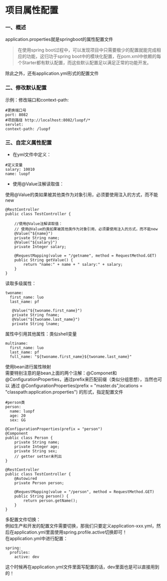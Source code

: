 # 项目属性配置
### 一、概述
application.properties就是springboot的属性配置文件<br/>
> 在使用spring boot过程中，可以发现项目中只需要极少的配置就能完成相应的功能，这归功于spring boot中的模块化配置，在pom.xml中依赖的每个Starter都有默认配置，而这些默认配置足以满足正常的功能开发。<br/>

除此之外，还有application.yml形式的配置文件
### 二、修改默认配置
示例：修改端口和context-path:
```
#更换端口号
port: 8082
#项目路径 http://localhost:8082/luopf/*
servlet:
context-path: /luopf
```
###  三、自定义属性配置
* 在yml文件中定义：
```
#定义变量
salary: 10010
name: luopf
```
* 使用@Value注解读取值：<br/>

使用@Value的类如果被其他类作为对象引用，必须要使用注入的方式，而不能new
```
@RestController
public class TestController {

	//使用@Value注解读取值：
	// 使用@Value的类如果被其他类作为对象引用，必须要使用注入的方式，而不能new
	@Value("${name}")
	private String name;
	@Value("${salary}")
	private Integer salary;

	@RequestMapping(value = "/getname", method = RequestMethod.GET)
	public String getValue() {
		return "name:" + name + " salary:" + salary;
	}
}
```
读取多级属性：
 ```
 twoname:
   first_name: luo
   last_name: pf
 ```
 ```
    @Value("${twoname.first_name}")
    private String fname;
    @Value("${twoname.last_name}")
    private String lname;
 ```
 属性中引用其他属性：类似shell变量
```
multiname:
  first_name: luo
  last_name: pf
  full_name: "${twoname.first_name}${twoname.last_name}"
```
使用bean进行属性映射<br/>
需要特别注意的是bean上面的两个注解：@Componet和@ConfigurationProperties，通过prefix来匹配前缀（类似分组思想），当然也可以
通过 @ConfigurationProperties(prefix = "master.ds",locations = "classpath:application.properties")  的形式，指定配置文件
```
#person类
person:
  name: luopf
  age: 20
  sex: GG
```
```
@ConfigurationProperties(prefix = "person")
@Component
public class Person {
	private String name;
	private Integer age;
	private String sex;
	// getter setter未列出
}
```
```
@RestController
public class TestController {
	@Autowired
	private Person person;

	@RequestMapping(value = "/person", method = RequestMethod.GET)
	public String person() {
		return person.getName();
	}
}
```
多配置文件切换：<br/>
例如生产和开发的配置文件需要切换，那我们只要定义application-xxx.yml，然后在application.yml里面使用spring.profile.active切换即可！<br/>
在application.yml中进行配置：
```
spring:
  profiles:
    active: dev
```
这个时候再在application.yml文件里面写配置的话，dev里面也是可以直接用到的！